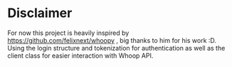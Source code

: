 # Disclaimer
For now this project is heavily inspired by https://github.com/felixnext/whoopy , big thanks to him for his work :D.
Using the login structure and tokenization for authentication as well as the client class for easier interaction with Whoop API.